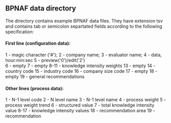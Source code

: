 ## BPNAF data directory
The directory contains example BPNAF data files. They have extension tsv and contains tab or semicolon separtated fields according to the following specification:

#### First line (configuration data):
1 - magic character ('#'); 
2 - company name; 
3 - evaluator name; 
4 - data, hour:min:sec
5 - preview('0')/edit('2')  
6 - empty
7 - empty
8-11 - knowledge intensity weights
13 - empty
14 - country code
15 - industry code
16 - company size code
17 - empty
18 - empty
19 - general recommendations

#### Other lines (process data):
1 - N-1 level code
2 - N level name
3 - N-1 level name
4 - process weight
5 - process weight trend
6 - structured value
7 - total knowledge intensity value
8-17 - knowledge intensity values
18 - recommendation area
19 - recommendation
